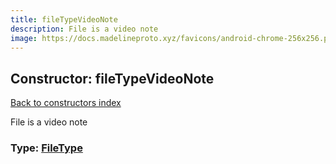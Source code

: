 ```yaml
---
title: fileTypeVideoNote
description: File is a video note
image: https://docs.madelineproto.xyz/favicons/android-chrome-256x256.png
---
```

## Constructor: fileTypeVideoNote  
[Back to constructors index](index.md)



File is a video note




### Type: [FileType](../types/FileType.md)


